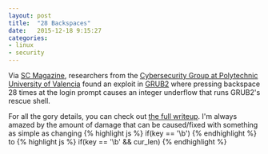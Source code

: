 ```yaml
---
layout: post
title:  "28 Backspaces"
date:   2015-12-18 9:15:27
categories:
- linux
- security
---
```

Via [SC Magazine][sc-article], researchers from the [Cybersecurity Group at Polytechnic University of Valencia][upv-site]
found an exploit in [GRUB2][grub-manual] where pressing backspace 28 times at the login prompt
causes an integer underflow that runs GRUB2's rescue shell.

For all the gory details, you can check out [the full writeup][bug-breakdown].  I'm always amazed by the amount of damage
that can be caused/fixed with something as simple as changing
{% highlight js %}
if(key == '\b')
{% endhighlight %}
to
{% highlight js %}
if(key == '\b' && cur_len)
{% endhighlight %}

[sc-article]: http://www.scmagazine.com/how-to-bypass-lynixs-grub2-bootloader-with-one-key/article/460521/
[upv-site]: http://cybersecurity.upv.es/
[grub-manual]: http://www.gnu.org/software/grub/manual/grub.html
[bug-breakdown]: http://hmarco.org/bugs/CVE-2015-8370-Grub2-authentication-bypass.html